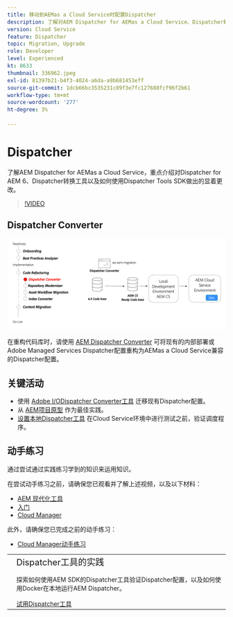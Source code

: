 ```yaml
---
title: 移动到AEMas a Cloud Service时配置Dispatcher
description: 了解对AEM Dispatcher for AEMas a Cloud Service、Dispatcher转换工具以及如何使用Dispatcher Tools SDK的显着更改。
version: Cloud Service
feature: Dispatcher
topic: Migration, Upgrade
role: Developer
level: Experienced
kt: 8633
thumbnail: 336962.jpeg
exl-id: 81397b21-b4f3-4024-a6da-a9b681453eff
source-git-commit: 1dcb66bc3535231c89f3e7fc127688fcf96f2b61
workflow-type: tm+mt
source-wordcount: '277'
ht-degree: 3%

---
```



# Dispatcher

了解AEM Dispatcher for AEMas a Cloud Service，重点介绍对Dispatcher for AEM 6、Dispatcher转换工具以及如何使用Dispatcher Tools SDK做出的显着更改。

>[!VIDEO](https://video.tv.adobe.com/v/336962/?quality=12&learn=on)

## Dispatcher Converter

![Dispatcher Converter](./assets/dispatcher-converter-diagram.png)

在重构代码库时，请使用 [AEM Dispatcher Converter](https://experienceleague.adobe.com/docs/experience-manager-cloud-service/moving/refactoring-tools/dispatcher-transformation-utility-tools.html) 可将现有的内部部署或Adobe Managed Services Dispatcher配置重构为AEMas a Cloud Service兼容的Dispatcher配置。

## 关键活动

+ 使用 [Adobe I/ODispatcher Converter工具](https://github.com/adobe/aio-cli-plugin-aem-cloud-service-migration#aio-aem-migrationdispatcher-converter) 迁移现有Dispatcher配置。
+ 从 [AEM项目原型](https://github.com/adobe/aem-project-archetype/tree/develop/src/main/archetype/dispatcher.cloud) 作为最佳实践。
+ [设置本地Dispatcher工具](https://experienceleague.adobe.com/docs/experience-manager-learn/cloud-service/local-development-environment-set-up/dispatcher-tools.html) 在Cloud Service环境中进行测试之前，验证调度程序。

## 动手练习

通过尝试通过实践练习学到的知识来运用知识。

在尝试动手练习之前，请确保您已观看并了解上述视频，以及以下材料：

+ [AEM 现代化工具](./aem-modernization-tools.md)
+ [入门](./onboarding.md)
+ [Cloud Manager](./cloud-manager.md)

此外，请确保您已完成之前的动手练习：

+ [Cloud Manager动手练习](./cloud-manager.md#hands-on-exercise)

<table style="border-width:0">
    <tr>
        <td style="width:150px">
            <a  rel="noreferrer"
                target="_blank"
                href="https://github.com/adobe/aem-cloud-engineering-video-series-exercises/tree/session5-dispatcher#cloud-acceleration-bootcamp---session-5-dispatcher"><img alt="实践练习GitHub存储库" src="./assets/github.png"/>
            </a>        
        </td>
        <td style="width:100%;margin-bottom:1rem;">
            <div style="font-size:1.25rem;font-weight:400;">Dispatcher工具的实践</div>
            <p style="margin:1rem 0">
                探索如何使用AEM SDK的Dispatcher工具验证Dispatcher配置，以及如何使用Docker在本地运行AEM Dispatcher。
            </p>
            <a  rel="noreferrer"
                target="_blank"
                href="https://github.com/adobe/aem-cloud-engineering-video-series-exercises/tree/session5-dispatcher#cloud-acceleration-bootcamp---session-5-dispatcher" class="spectrum-Button spectrum-Button--primary spectrum-Button--sizeM">
                <span class="spectrum-Button-label has-no-wrap has-text-weight-bold">试用Dispatcher工具</span>
            </a>
        </td>
    </tr>
</table>
